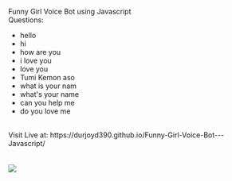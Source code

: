 Funny Girl Voice Bot using Javascript<br>
Questions:<br>
<ul>
  <li>hello</li>
  <li>hi</li>
  <li>how are you</li>
  <li>i love you</li>
  <li>love you</li>
  <li>Tumi Kemon aso</li>
  <li>what is your nam</li>
  <li>what's your name</li>
  <li>can you help me</li>
  <li>do you love me</li>
</ul>
<br>
Visit Live at: https://durjoyd390.github.io/Funny-Girl-Voice-Bot---Javascript/
<br><br><br>
<img src="https://github.com/durjoyd390/Funny-Girl-Voice-Bot---Javascript/assets/73610695/aff7ff73-27de-4454-9bc9-cecd6d0ddf9e">
